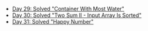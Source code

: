 - [Day 29: Solved "Container With Most Water"](./Day29.md)
- [Day 30: Solved "Two Sum II - Input Array Is Sorted"](./Day30.md)
- [Day 31: Solved "Happy Number"](./Day31.md)

